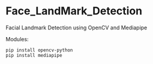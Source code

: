 # Face_LandMark_Detection
Facial Landmark Detection using OpenCV and Mediapipe</br>

Modules:</br>
```
pip install opencv-python
pip install mediapipe
```

